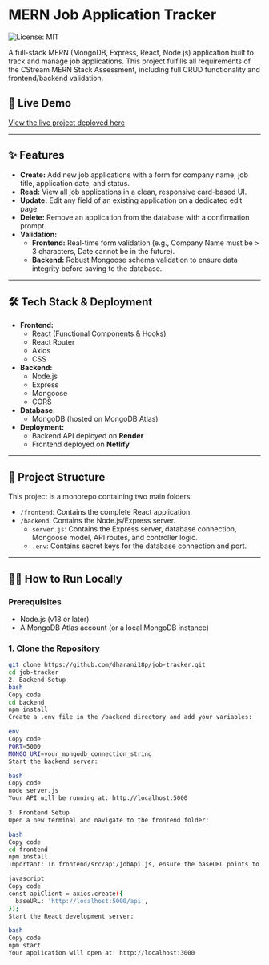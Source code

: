 # MERN Job Application Tracker

![License: MIT](https://img.shields.io/badge/License-MIT-yellow.svg)

A full-stack MERN (MongoDB, Express, React, Node.js) application built to track and manage job applications. This project fulfills all requirements of the CStream MERN Stack Assessment, including full CRUD functionality and frontend/backend validation.

## 🚀 Live Demo

[View the live project deployed here](https://dharani-job-tracker.netlify.app/)

---

## ✨ Features

- **Create:** Add new job applications with a form for company name, job title, application date, and status.
- **Read:** View all job applications in a clean, responsive card-based UI.
- **Update:** Edit any field of an existing application on a dedicated edit page.
- **Delete:** Remove an application from the database with a confirmation prompt.
- **Validation:**
  - **Frontend:** Real-time form validation (e.g., Company Name must be > 3 characters, Date cannot be in the future).
  - **Backend:** Robust Mongoose schema validation to ensure data integrity before saving to the database.

---

## 🛠️ Tech Stack & Deployment

- **Frontend:**
  - React (Functional Components & Hooks)
  - React Router
  - Axios
  - CSS
- **Backend:**
  - Node.js
  - Express
  - Mongoose
  - CORS
- **Database:**
  - MongoDB (hosted on MongoDB Atlas)
- **Deployment:**
  - Backend API deployed on **Render**
  - Frontend deployed on **Netlify**

---

## 📂 Project Structure

This project is a monorepo containing two main folders:

- `/frontend`: Contains the complete React application.
- `/backend`: Contains the Node.js/Express server.
  - `server.js`: Contains the Express server, database connection, Mongoose model, API routes, and controller logic.
  - `.env`: Contains secret keys for the database connection and port.

---

## 🏃‍♂️ How to Run Locally

### Prerequisites

- Node.js (v18 or later)
- A MongoDB Atlas account (or a local MongoDB instance)

### 1. Clone the Repository

```bash
git clone https://github.com/dharani18p/job-tracker.git
cd job-tracker
2. Backend Setup
bash
Copy code
cd backend
npm install
Create a .env file in the /backend directory and add your variables:

env
Copy code
PORT=5000
MONGO_URI=your_mongodb_connection_string
Start the backend server:

bash
Copy code
node server.js
Your API will be running at: http://localhost:5000

3. Frontend Setup
Open a new terminal and navigate to the frontend folder:

bash
Copy code
cd frontend
npm install
Important: In frontend/src/api/jobApi.js, ensure the baseURL points to your backend server:

javascript
Copy code
const apiClient = axios.create({
  baseURL: 'http://localhost:5000/api', 
});
Start the React development server:

bash
Copy code
npm start
Your application will open at: http://localhost:3000
